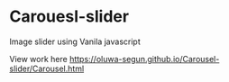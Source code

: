 # Carouesl-slider
Image slider using Vanila javascript


View work here
https://oluwa-segun.github.io/Carousel-slider/Carousel.html
